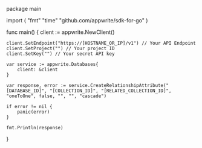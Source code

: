 package main

import (
    "fmt"
    "time"
    "github.com/appwrite/sdk-for-go"
)

func main() {
    client := appwrite.NewClient()

    client.SetEndpoint("https://[HOSTNAME_OR_IP]/v1") // Your API Endpoint
    client.SetProject("") // Your project ID
    client.SetKey("") // Your secret API key

    var service := appwrite.Databases{
        client: &client
    }

    var response, error := service.CreateRelationshipAttribute("[DATABASE_ID]", "[COLLECTION_ID]", "[RELATED_COLLECTION_ID]", "oneToOne", false, "", "", "cascade")

    if error != nil {
        panic(error)
    }

    fmt.Println(response)
}
